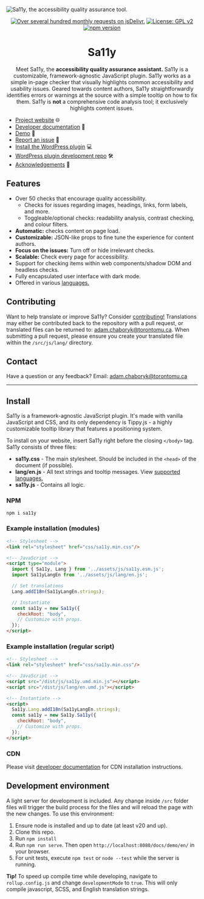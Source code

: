 ![Sa11y, the accessibility quality assurance tool.](https://ryersondmp.github.io/sa11y/assets/github-banner.png)

<div align="center">

[![Over several hundred monthly requests on jsDelivr.](https://data.jsdelivr.com/v1/package/gh/ryersondmp/sa11y/badge?style=rounded)](https://www.jsdelivr.com/package/gh/ryersondmp/sa11y) [![License: GPL v2](https://img.shields.io/badge/License-GPL_v2-blue.svg)](https://github.com/ryersondmp/sa11y/blob/master/LICENSE.md) [![npm version](https://badge.fury.io/js/sa11y.svg)](https://www.npmjs.com/package/sa11y)

</div>

<h1 align="center">Sa11y</h1>
<p align="center">Meet Sa11y, the <strong>accessibility quality assurance assistant.</strong> Sa11y is a customizable, framework-agnostic JavaScript plugin. Sa11y works as a simple in-page checker that visually highlights common accessibility and usability issues. Geared towards content authors, Sa11y straightforwardly identifies errors or warnings at the source with a simple tooltip on how to fix them. Sa11y is <strong>not</strong> a comprehensive code analysis tool; it exclusively highlights content issues.</p>

* [Project website](https://sa11y.netlify.app/) 🌐
* [Developer documentation](https://sa11y.netlify.app/developers/) 📓
* [Demo](https://ryersondmp.github.io/sa11y/demo/en/) 🚀
* [Report an issue](https://github.com/ryersondmp/sa11y/issues) 🐜
* [Install the WordPress plugin](https://wordpress.org/plugins/sa11y/) 💻
* [WordPress plugin development repo](https://github.com/ryersondmp/sa11y-wp) 🛠
* [Acknowledgements](https://sa11y.netlify.app/acknowledgements/) 👤

## Features
- Over 50 checks that encourage quality accessibility.
  - Checks for issues regarding images, headings, links, form labels, and more.
  - Toggleable/optional checks: readability analysis, contrast checking, and colour filters.
- **Automatic:** checks content on page load.
- **Customizable:** JSON-like props to fine tune the experience for content authors.
- **Focus on the issues:** Turn off or hide irrelevant checks.
- **Scalable:** Check every page for accessibility.
- Support for checking items within web components/shadow DOM and headless checks.
- Fully encapsulated user interface with dark mode.
- Offered in various [languages.](https://github.com/ryersondmp/sa11y/tree/master/src/js/lang)

## Contributing
Want to help translate or improve Sa11y? Consider [contributing!](https://github.com/ryersondmp/sa11y/blob/master/CONTRIBUTING.md) Translations may either be contributed back to the repository with a pull request, or translated files can be returned to: [adam.chaboryk@torontomu.ca](mailto:adam.chaboryk@torontomu.ca). When submitting a pull request, please ensure you create your translated file within the `/src/js/lang/` directory.

## Contact
Have a question or any feedback? Email: [adam.chaboryk@torontomu.ca](mailto:adam.chaboryk@torontomu.ca)

<hr>

## Install
Sa11y is a framework-agnostic JavaScript plugin. It's made with vanilla JavaScript and CSS, and its only dependency is Tippy.js - a highly customizable tooltip library that features a positioning system.

To install on your website, insert Sa11y right before the closing `</body>` tag. Sa11y consists of three files:

- **sa11y.css** - The main stylesheet. Should be included in the `<head>` of the document (if possible).
- **lang/en.js** - All text strings and tooltip messages. View [supported languages.](https://sa11y.netlify.app/developers/#languages)
- **sa11y.js** - Contains all logic.

### NPM
`npm i sa11y`

### Example installation (modules)
````html
<!-- Stylesheet -->
<link rel="stylesheet" href="css/sa11y.min.css"/>

<!-- JavaScript -->
<script type="module">
  import { Sa11y, Lang } from '../assets/js/sa11y.esm.js';
  import Sa11yLangEn from '../assets/js/lang/en.js';

  // Set translations
  Lang.addI18n(Sa11yLangEn.strings);

  // Instantiate
  const sa11y = new Sa11y({
    checkRoot: "body",
    // Customize with props.
  });
</script>
````

### Example installation (regular script)
````html
<!-- Stylesheet -->
<link rel="stylesheet" href="css/sa11y.min.css"/>

<!-- JavaScript -->
<script src="/dist/js/sa11y.umd.min.js"></script>
<script src="/dist/js/lang/en.umd.js"></script>

<!-- Instantiate -->
<script>
  Sa11y.Lang.addI18n(Sa11yLangEn.strings);
  const sa11y = new Sa11y.Sa11y({
    checkRoot: "body",
    // Customize with props.
  });
</script>
````

### CDN
Please visit [developer documentation](https://sa11y.netlify.app/developers/) for CDN installation instructions.

## Development environment
A light server for development is included. Any change inside `/src` folder files will trigger the build process for the files and will reload the page with the new changes. To use this environment:

1. Ensure node is installed and up to date (at least v20 and up).
2. Clone this repo.
3. Run `npm install`
4. Run `npm run serve`. Then open `http://localhost:8080/docs/demo/en/` in your browser.
5. For unit tests, execute `npm test` or `node --test` while the server is running.

**Tip!** To speed up compile time while developing, navigate to `rollup.config.js` and change `developmentMode` to `true`. This will only compile javascript, SCSS, and English translation strings.
